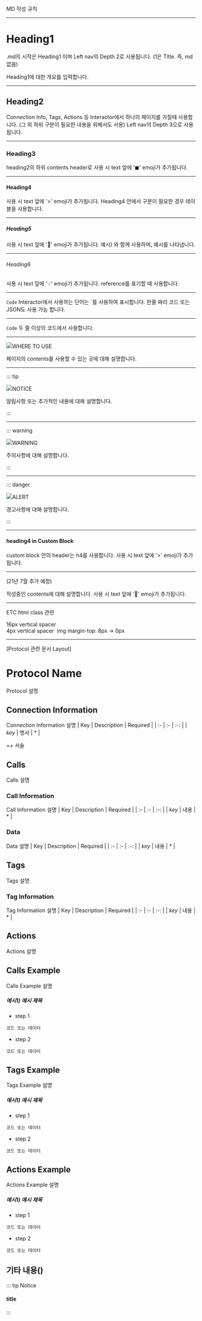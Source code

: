 MD 작성 규칙

---------------------

# Heading1 <!-- 48px -->
.md의 시작은 Heading1 이며 Left nav의 Depth 2로 사용됩니다.
(1은 Title. 즉, md 없음)

Heading1에 대한 개요를 입력합니다.

--------------------
## Heading2 <!-- 32px -->
Connection Info, Tags, Actions 등 Interactor에서 하나의 페이지를 가질때 사용합니다. (그 외 하위 구분이 필요한 내용을 위해서도 서용)
Left nav의 Depth 3으로 사용됩니다.

---------------------

### Heading3 <!-- 24px -->
heading2의 하위 contents header로 사용 시 text 앞에 '◼' emoji가 추가됩니다. 

---------------------

#### Heading4 <!-- 20px -->
사용 시 text 앞에 '>' emoji가 추가됩니다. 
Heading4 안에서 구분이 필요한 경우 테이블을 사용합니다.

---------------------

##### Heading5 <!-- 16px -->
사용 시 text 앞에 '🔎' emoji가 추가됩니다. 
예시) 와 함께 사용하며, 예시를 나타냅니다.

---------------------

###### Heading6 <!-- 16px -->
사용 시 text 앞에 '💡' emoji가 추가됩니다. 
reference를 표기할 때 사용합니다.

---------------------

`Code`
Interactor에서 사용하는 단어는 `를 사용하여 표시합니다.
한줄 짜리 코드 또는 JSON도 사용 가능 합니다.

---------------------

```Code```
두 줄 이상의 코드에서 사용합니다.

---------------------

<div class="info">
  <div class="info-title"><img src="../../img/icon/info.svg">WHERE TO USE</div>

  페이지의 contents를 사용할 수 있는 곳에 대해 설명합니다.

</div>

---------------------

::: tip <p class="custom-block-title"><img src="../../img/icon/tip.svg">NOTICE</p>

  알림사항 또는 추가적인 내용에 대해 설명합니다.

:::

---------------------

::: warning <p class="custom-block-title"><img src="../../img/icon/warning.svg">WARNING</p>

  주의사항에 대해 설명합니다.

:::

---------------------

::: danger <p class="custom-block-title"><img src="../../img/icon/danger.svg">ALERT</p>

  경고사항에 대해 설명합니다.

:::

---------------------

#### heading4 in Custom Block
custom block 안의 header는 h4를 사용합니다. 
사용 시 text 앞에 '>' emoji가 추가됩니다. 

---------------------

<span class="construction"/>(21년 7월 추가 예정)

작성중인 contents에 대해 설명합니다. 
사용 시 text 앞에 '🚧' emoji가 추가됩니다. 

---------------------

ETC html class 관련

<div class="spacer"/>  16px vertical spacer
<div class="spacer-sm"/> 4px vertical spacer
<img class="mt-0"> img margin-top: 8px -> 0px


---------------------

[Protocol 관련 문서 Layout]

# Protocol Name
Protocol 설명


## Connection Information
Connection Information 설명
| Key | Description | Required |
| :- | :- | :-: |
| _key_ | 명사 | * |

++ 서술


## Calls
Calls 설명
### Call Information
Call Information 설명
| Key | Description | Required |
| :- | :- | :-: |
| _key_ | 내용 | * |

### Data
Data 설명
| Key | Description | Required |
| :- | :- | :-: |
| _key_ | 내용 | * |

## Tags
Tags 설명
### Tag Information
Tag Information 설명
| Key | Description | Required |
| :- | :- | :-: |
| _key_ | 내용 | * |

## Actions
Actions 설명

## Calls Example
Calls Example 설명
##### 예시1) 예시 제목
- step 1
```
코드 또는 데이터
```
- step 2
```
코드 또는 데이터
```

## Tags Example
Tags Example 설명
##### 예시1) 예시 제목
- step 1
```
코드 또는 데이터
```
- step 2
```
코드 또는 데이터
```


## Actions Example
Actions Example 설명
##### 예시1) 예시 제목
- step 1
```
코드 또는 데이터
```
- step 2
```
코드 또는 데이터
```

## 기타 내용()

::: tip Notice
#### title
:::